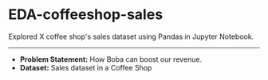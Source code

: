 # EDA-coffeeshop-sales
Explored X coffee shop's sales dataset using Pandas in Jupyter Notebook.

---
- **Problem Statement:**
How Boba can boost our revenue.
- **Dataset:** Sales dataset in a Coffee Shop



